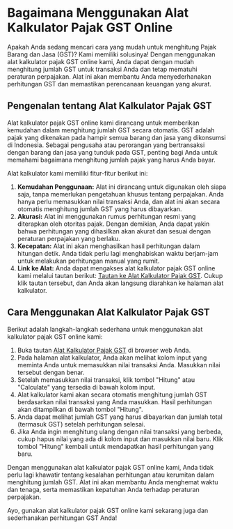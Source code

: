Bagaimana Menggunakan Alat Kalkulator Pajak GST Online
======================================================

Apakah Anda sedang mencari cara yang mudah untuk menghitung Pajak Barang dan Jasa (GST)? Kami memiliki solusinya! Dengan menggunakan alat kalkulator pajak GST online kami, Anda dapat dengan mudah menghitung jumlah GST untuk transaksi Anda dan tetap mematuhi peraturan perpajakan. Alat ini akan membantu Anda menyederhanakan perhitungan GST dan memastikan perencanaan keuangan yang akurat.

Pengenalan tentang Alat Kalkulator Pajak GST
--------------------------------------------

Alat kalkulator pajak GST online kami dirancang untuk memberikan kemudahan dalam menghitung jumlah GST secara otomatis. GST adalah pajak yang dikenakan pada hampir semua barang dan jasa yang dikonsumsi di Indonesia. Sebagai pengusaha atau perorangan yang bertransaksi dengan barang dan jasa yang tunduk pada GST, penting bagi Anda untuk memahami bagaimana menghitung jumlah pajak yang harus Anda bayar.

Alat kalkulator kami memiliki fitur-fitur berikut ini:

1. **Kemudahan Penggunaan:** Alat ini dirancang untuk digunakan oleh siapa saja, tanpa memerlukan pengetahuan khusus tentang perpajakan. Anda hanya perlu memasukkan nilai transaksi Anda, dan alat ini akan secara otomatis menghitung jumlah GST yang harus dibayarkan.
2. **Akurasi:** Alat ini menggunakan rumus perhitungan resmi yang diterapkan oleh otoritas pajak. Dengan demikian, Anda dapat yakin bahwa perhitungan yang dihasilkan akan akurat dan sesuai dengan peraturan perpajakan yang berlaku.
3. **Kecepatan:** Alat ini akan menghasilkan hasil perhitungan dalam hitungan detik. Anda tidak perlu lagi menghabiskan waktu berjam-jam untuk melakukan perhitungan manual yang rumit.
4. **Link ke Alat:** Anda dapat mengakses alat kalkulator pajak GST online kami melalui tautan berikut: [Tautan ke Alat Kalkulator Pajak GST](https://www.onlinecalculatorsfree.com/id/financial/gst-calculator.html). Cukup klik tautan tersebut, dan Anda akan langsung diarahkan ke halaman alat kalkulator.

Cara Menggunakan Alat Kalkulator Pajak GST
------------------------------------------

Berikut adalah langkah-langkah sederhana untuk menggunakan alat kalkulator pajak GST online kami:

1. Buka tautan [Alat Kalkulator Pajak GST](https://www.onlinecalculatorsfree.com/id/financial/gst-calculator.html) di browser web Anda.
2. Pada halaman alat kalkulator, Anda akan melihat kolom input yang meminta Anda untuk memasukkan nilai transaksi Anda. Masukkan nilai tersebut dengan benar.
3. Setelah memasukkan nilai transaksi, klik tombol "Hitung" atau "Calculate" yang tersedia di bawah kolom input.
4. Alat kalkulator kami akan secara otomatis menghitung jumlah GST berdasarkan nilai transaksi yang Anda masukkan. Hasil perhitungan akan ditampilkan di bawah tombol "Hitung".
5. Anda dapat melihat jumlah GST yang harus dibayarkan dan jumlah total (termasuk GST) setelah perhitungan selesai.
6. Jika Anda ingin menghitung ulang dengan nilai transaksi yang berbeda, cukup hapus nilai yang ada di kolom input dan masukkan nilai baru. Klik tombol "Hitung" kembali untuk mendapatkan hasil perhitungan yang baru.

Dengan menggunakan alat kalkulator pajak GST online kami, Anda tidak perlu lagi khawatir tentang kesalahan perhitungan atau kerumitan dalam menghitung jumlah GST. Alat ini akan membantu Anda menghemat waktu dan tenaga, serta memastikan kepatuhan Anda terhadap peraturan perpajakan.

Ayo, gunakan alat kalkulator pajak GST online kami sekarang juga dan sederhanakan perhitungan GST Anda!